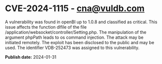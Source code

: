 # CVE-2024-1115 - cna@vuldb.com

A vulnerability was found in openBI up to 1.0.8 and classified as critical. This issue affects the function dlfile of the file /application/websocket/controller/Setting.php. The manipulation of the argument phpPath leads to os command injection. The attack may be initiated remotely. The exploit has been disclosed to the public and may be used. The identifier VDB-252473 was assigned to this vulnerability.

**Publish date:** 2024-01-31
